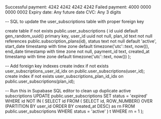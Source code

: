Successful payment: 4242 4242 4242 4242
Failed payment: 4000 0000 0000 0002
Expiry date: Any future date
CVC: Any 3 digits

-- SQL to update the user_subscriptions table with proper foreign key

create table if not exists public.user_subscriptions (
  id uuid default gen_random_uuid() primary key,
  user_id uuid not null,
  plan_id text not null references public.subscription_plans(id),
  status text not null default 'active',
  start_date timestamp with time zone default timezone('utc'::text, now()),
  end_date timestamp with time zone not null,
  payment_id text,
  created_at timestamp with time zone default timezone('utc'::text, now())
);

-- Add foreign key indexes
create index if not exists user_subscriptions_user_id_idx on public.user_subscriptions(user_id);
create index if not exists user_subscriptions_plan_id_idx on public.user_subscriptions(plan_id);


-- Run this in Supabase SQL editor to clean up duplicate active subscriptions
UPDATE public.user_subscriptions 
SET status = 'expired'
WHERE id NOT IN (
  SELECT id
  FROM (
    SELECT id,
           ROW_NUMBER() OVER (PARTITION BY user_id ORDER BY created_at DESC) as rn
    FROM public.user_subscriptions
    WHERE status = 'active'
  ) t
  WHERE rn = 1
);